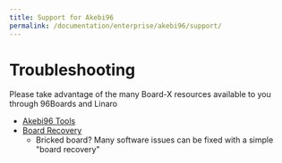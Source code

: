 ```yaml
---
title: Support for Akebi96
permalink: /documentation/enterprise/akebi96/support/
---
```

# Troubleshooting

Please take advantage of the many Board-X resources available to you through 96Boards and Linaro

- [Akebi96 Tools](https://github.com/96boards-akebi96/akebi96-tools)
- [Board Recovery](https://github.com/96boards-akebi96/Documentation/)
   - Bricked board? Many software issues can be fixed with a simple "board recovery"
